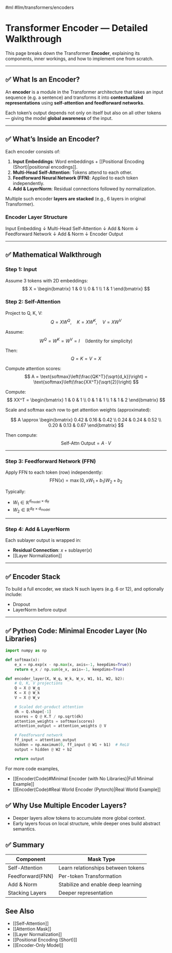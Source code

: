 #ml #llm/transformers/encoders 
# Transformer Encoder — Detailed Walkthrough

This page breaks down the Transformer **Encoder**, explaining its components, inner workings, and how to implement one from scratch.

---

## ✅ What Is an Encoder?

An **encoder** is a module in the Transformer architecture that takes an input sequence (e.g. a sentence) and transforms it into **contextualized representations** using **self-attention and feedforward networks**.

Each token’s output depends not only on itself but also on all other tokens — giving the model **global awareness** of the input.

---

## ✅ What’s Inside an Encoder?

Each encoder consists of:
1. **Input Embeddings**: Word embeddings + [[Positional Encoding (Short)|positional encodings]].
2. **Multi-Head Self-Attention**: Tokens attend to each other.
3. **Feedforward Neural Network (FFN)**: Applied to each token independently.
4. **Add & LayerNorm**: Residual connections followed by normalization.

Multiple such encoder **layers are stacked** (e.g., 6 layers in original Transformer).

### Encoder Layer Structure
Input Embedding
↓
Multi-Head Self-Attention
↓
Add & Norm
↓
Feedforward Network 
↓
Add & Norm
↓
Encoder Output

---

## ✅ Mathematical Walkthrough

### Step 1: Input
Assume 3 tokens with 2D embeddings:
$$
X = \begin{bmatrix}
1 & 0 \\
0 & 1 \\
1 & 1
\end{bmatrix}
$$

### Step 2: Self-Attention
Project to Q, K, V:
$$
Q = XW^Q, \quad K = XW^K, \quad V = XW^V
$$

Assume:
$$
W^Q = W^K = W^V = I \quad (\text{Identity for simplicity})
$$

Then:
$$
Q = K = V = X
$$

Compute attention scores:
$$
A = \text{softmax}\left(\frac{QK^T}{\sqrt{d_k}}\right)
= \text{softmax}\left(\frac{XX^T}{\sqrt{2}}\right)
$$

Compute:
$$
XX^T = 
\begin{bmatrix}
1 & 0 & 1 \\
0 & 1 & 1 \\
1 & 1 & 2
\end{bmatrix}
$$

Scale and softmax each row to get attention weights (approximated):

$$
A \approx 
\begin{bmatrix}
0.42 & 0.16 & 0.42 \\
0.24 & 0.24 & 0.52 \\
0.20 & 0.13 & 0.67
\end{bmatrix}
$$

Then compute:
$$
\text{Self-Attn Output} = A \cdot V
$$

---

### Step 3: Feedforward Network (FFN)

Apply FFN to each token (row) independently:
$$
\text{FFN}(x) = \max(0, xW_1 + b_1)W_2 + b_2
$$

Typically:
- $W_1 \in \mathbb{R}^{d_{\text{model}} \times d_{\text{ff}}}$
- $W_2 \in \mathbb{R}^{d_{\text{ff}} \times d_{\text{model}}}$

---
### Step 4: Add & LayerNorm
Each sublayer output is wrapped in:
- **Residual Connection**: $x + \text{sublayer}(x)$
- [[Layer Normalization]]

---

## ✅ Encoder Stack

To build a full encoder, we stack N such layers (e.g. 6 or 12), and optionally include:
- Dropout
- LayerNorm before output

---

## ✅ Python Code: Minimal Encoder Layer (No Libraries)

```python
import numpy as np

def softmax(x):
    e_x = np.exp(x - np.max(x, axis=-1, keepdims=True))
    return e_x / np.sum(e_x, axis=-1, keepdims=True)

def encoder_layer(X, W_q, W_k, W_v, W1, b1, W2, b2):
    # Q, K, V projections
    Q = X @ W_q
    K = X @ W_k
    V = X @ W_v

    # Scaled dot-product attention
    dk = Q.shape[-1]
    scores = Q @ K.T / np.sqrt(dk)
    attention_weights = softmax(scores)
    attention_output = attention_weights @ V

    # Feedforward network
    ff_input = attention_output
    hidden = np.maximum(0, ff_input @ W1 + b1)  # ReLU
    output = hidden @ W2 + b2

    return output
```

For more code examples,
- [[Encoder(Code)#Minimal Encoder (with No Libraries)|Full Minimal Example]]
- [[Encoder(Code)#Real World Encoder (Pytorch)|Real World Example]]
## ✅ Why Use Multiple Encoder Layers?
- Deeper layers allow tokens to accumulate more global context.
- Early layers focus on local structure, while deeper ones build abstract semantics.

## ✅ Summary

| Component        | Mask Type                           | 
| ---------------- | ------------------------------------|
| Self-Attention   | Learn relationships between tokens  |          
| Feedforward(FNN) | Per-token Transformation            |
| Add & Norm       | Stabilize and enable deep learning  |
| Stacking Layers  | Deeper representation               |

## See Also
- [[Self-Attention]]
- [[Attention Mask]]
- [[Layer Normalization]]
- [[Positional Encoding (Short)]]
- [[Encoder-Only Model]]